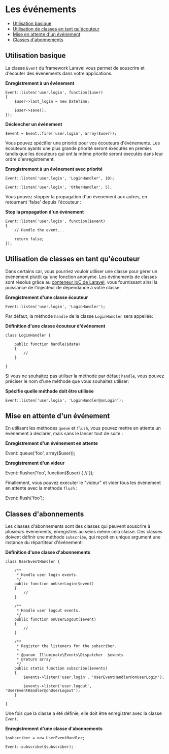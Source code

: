 # Les événements

- [Utilisation basique](#basic-usage)
- [Utilisation de classes en tant qu'écouteur](#using-classes-as-listeners)
- [Mise en attente d'un événement](#queued-events)
- [Classes d'abonnements](#event-subscribers)

<a name="basic-usage"></a>
## Utilisation basique

La classe `Event` du framework Laravel vous permet de souscrire et d'écouter des évenements dans votre applications.

**Enregistrement à un événement**

	Event::listen('user.login', function($user)
	{
		$user->last_login = new DateTime;

		$user->save();
	});

**Déclencher un événement**

	$event = Event::fire('user.login', array($user));

Vous pouvez spécifier une priorité pour vos écouteurs d'événements. Les écouteurs ayants une plus grande priorité seront éxécutés en premier. tandis que les écouteurs qui ont la même priorité seront executés dans leur ordre d'enregistrement.

**Enregistrement à un événement avec priorité**

	Event::listen('user.login', 'LoginHandler', 10);

	Event::listen('user.login', 'OtherHandler', 5);

Vous pouvez stopper la propagation d'un évenement aux autres, en retournant 'false' depuis l'écouteur :

**Stop la propagation d'un événement**

	Event::listen('user.login', function($event)
	{
		// Handle the event...

		return false;
	});

<a name="using-classes-as-listeners"></a>
## Utilisation de classes en tant qu'écouteur

Dans certains car, vous pourriez vouloir utiliser une classe pour gérer un événement plutôt qu'une fonction anonyme. Les événements de classes sont résolus grâce au [conteneur IoC de Laravel](/docs/v4/doc/ioc), vous fournissant ainsi la puissance de l'injecteur de dépendance à votre classe.

**Enregistrement d'une classe écouteur**

	Event::listen('user.login', 'LoginHandler');

Par défaut, la méthode `handle` de la classe `LoginHandler` sera appellée:

**Définition d'une classe écouteur d'événement**

	class LoginHandler {

		public function handle($data)
		{
			//
		}

	}

Si vous ne souhaitez pas utiliser la méthode par défaut `handle`, vous pouvez préciser le nom d'une méthode que vous souhaitez utiliser:

**Spécifie quelle méthode doit être utilisée**

	Event::listen('user.login', 'LoginHandler@onLogin');

<a name="queued-events"></a>
## Mise en attente d'un événement

En utilisant les méthodes `queue` et `flush`, vous pouvez mettre en attente un événement à déclarer, mais sans le lancer tout de suite :

**Enregistrement d'un événement en attente**

  Event::queue('foo', array($user));

**Enregistrement d'un videur**

  Event::flusher('foo', function($user)
  {
    //
  });

Finallement, vous pouvez executer le "videur" et vider tous les événement en attente avec la méthode `flush` :

  Event::flush('foo');

<a name="event-subscribers"></a>
## Classes d'abonnements

Les classes d'abonnements sont des classes qui peuvent souscrire à plusieurs événements, enregistrés au seins même cela classe. Ces classes doivent définir une méthode `subscribe`, qui reçoit en unique argument une instance du répartiteur d'événement:

**Définition d'une classe d'abonnements**

	class UserEventHandler {

		/**
		 * Handle user login events.
		 */
		public function onUserLogin($event)
		{
			//
		}

		/**
		 * Handle user logout events.
		 */
		public function onUserLogout($event)
		{
			//
		}

		/**
		 * Register the listeners for the subscriber.
		 *
		 * @param  Illuminate\Events\Dispatcher  $events
		 * @return array
		 */
		public static function subscribe($events)
		{
			$events->listen('user.login', 'UserEventHandler@onUserLogin');

			$events->listen('user.logout', 'UserEventHandler@onUserLogout');
		}

	}

Une fois que la classe a été définie, elle doit être enregistrer avec la classe `Event`.

**Enregistrement d'une classe d'abonnements**

	$subscriber = new UserEventHandler;

	Event::subscribe($subscriber);